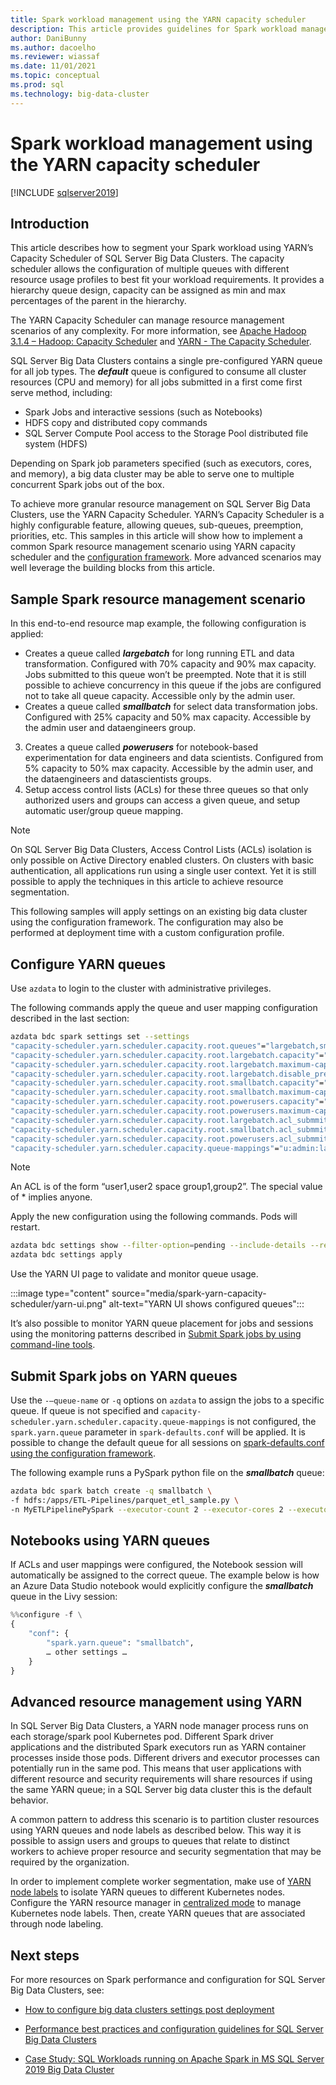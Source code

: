 ```yaml
---
title: Spark workload management using the YARN capacity scheduler
description: This article provides guidelines for Spark workload management using YARN on SQL Server Big Data Clusters
author: DaniBunny
ms.author: dacoelho
ms.reviewer: wiassaf
ms.date: 11/01/2021
ms.topic: conceptual
ms.prod: sql
ms.technology: big-data-cluster
---
```


# Spark workload management using the YARN capacity scheduler

[!INCLUDE [sqlserver2019](../includes/applies-to-version/sqlserver2019.md)]

## Introduction

This article describes how to segment your Spark workload using YARN’s Capacity Scheduler of SQL Server Big Data Clusters. The capacity scheduler allows the configuration of multiple queues with different resource usage profiles to best fit your workload requirements. It provides a hierarchy queue design, capacity can be assigned as min and max percentages of the parent in the hierarchy. 

The YARN Capacity Scheduler can manage resource management scenarios of any complexity. For more information, see [Apache Hadoop 3.1.4 – Hadoop: Capacity Scheduler](https://hadoop.apache.org/docs/r3.1.4/hadoop-yarn/hadoop-yarn-site/CapacityScheduler.html) and [YARN - The Capacity Scheduler](https://blog.cloudera.com/yarn-capacity-scheduler/).

SQL Server Big Data Clusters contains a single pre-configured YARN queue for all job types. The ***default*** queue is configured to consume all cluster resources (CPU and memory) for all jobs submitted in a first come first serve method, including:

* Spark Jobs and interactive sessions (such as Notebooks)
* HDFS copy and distributed copy commands
* SQL Server Compute Pool access to the Storage Pool distributed file system (HDFS)

Depending on Spark job parameters specified (such as executors, cores, and memory), a big data cluster may be able to serve one to multiple concurrent Spark jobs out of the box.

To achieve more granular resource management on SQL Server Big Data Clusters, use the YARN Capacity Scheduler. YARN’s Capacity Scheduler is a highly configurable feature, allowing queues, sub-queues, preemption, priorities, etc. This samples in this article will show how to implement a common Spark resource management scenario using YARN capacity scheduler and the [configuration framework](configure-bdc-postdeployment.md). More advanced scenarios may well leverage the building blocks from this article.

## Sample Spark resource management scenario

In this end-to-end resource map example, the following configuration is applied:

- Creates a queue called ***largebatch*** for long running ETL and data transformation. Configured with 70% capacity and 90% max capacity. Jobs submitted to this queue won’t be preempted. Note that it is still possible to achieve concurrency in this queue if the jobs are configured not to take all queue capacity. Accessible only by the admin user.
- Creates a queue called ***smallbatch*** for select data transformation jobs. Configured with 25% capacity and 50% max capacity. Accessible by the admin user and dataengineers group.
3. Creates a queue called ***powerusers*** for notebook-based experimentation for data engineers and data scientists. Configured from 5% capacity to 50% max capacity. Accessible by the admin user, and the dataengineers and datascientists groups.
4. Setup access control lists (ACLs) for these three queues so that only authorized users and groups can access a given queue, and setup automatic user/group queue mapping. 

> [!NOTE]
> On SQL Server Big Data Clusters, Access Control Lists (ACLs) isolation is only possible on Active Directory enabled clusters. On clusters with basic authentication, all applications run using a single user context. Yet it is still possible to apply the techniques in this article to achieve resource segmentation.

This following samples will apply settings on an existing big data cluster using the configuration framework. The configuration may also be performed at deployment time with a custom configuration profile.

## Configure YARN queues

Use ```azdata``` to login to the cluster with administrative privileges.

The following commands apply the queue and user mapping configuration described in the last section:

```bash
azdata bdc spark settings set --settings 
"capacity-scheduler.yarn.scheduler.capacity.root.queues"="largebatch,smallbatch,powerusers",
"capacity-scheduler.yarn.scheduler.capacity.root.largebatch.capacity"="70",
"capacity-scheduler.yarn.scheduler.capacity.root.largebatch.maximum-capacity"="90",
"capacity-scheduler.yarn.scheduler.capacity.root.largebatch.disable_preemption"="true",
"capacity-scheduler.yarn.scheduler.capacity.root.smallbatch.capacity"="25",
"capacity-scheduler.yarn.scheduler.capacity.root.smallbatch.maximum-capacity"="50",
"capacity-scheduler.yarn.scheduler.capacity.root.powerusers.capacity"="5",
"capacity-scheduler.yarn.scheduler.capacity.root.powerusers.maximum-capacity"="50",
"capacity-scheduler.yarn.scheduler.capacity.root.largebatch.acl_submmit_applications"="admin",
"capacity-scheduler.yarn.scheduler.capacity.root.smallbatch.acl_submmit_applications"="admin dataengineers",
"capacity-scheduler.yarn.scheduler.capacity.root.powerusers.acl_submmit_applications"="admin dataengineers,datascientists",
"capacity-scheduler.yarn.scheduler.capacity.queue-mappings"="u:admin:largebatch,u:admin:smallbatch,u:admin:powerusers,g:dataengineers:smallbatch,g:dataengineers:powerusers,g:datascientists:powerusers"
```

> [!NOTE]
> An ACL is of the form “user1,user2 space group1,group2”. The special value of * implies anyone.

Apply the new configuration using the following commands. Pods will restart.

```bash
azdata bdc settings show --filter-option=pending --include-details --recursive
azdata bdc settings apply 
```

Use the YARN UI page to validate and monitor queue usage.

:::image type="content" source="media/spark-yarn-capacity-scheduler/yarn-ui.png" alt-text="YARN UI shows configured queues":::

It’s also possible to monitor YARN queue placement for jobs and sessions using the monitoring patterns described in [Submit Spark jobs by using command-line tools](spark-submit-job-command-line.md).

## Submit Spark jobs on YARN queues

Use the ```-–queue-name``` or ```-q``` options on ```azdata``` to assign the jobs to a specific queue. If queue is not specified and ```capacity-scheduler.yarn.scheduler.capacity.queue-mappings``` is not configured, the ```spark.yarn.queue``` parameter in ```spark-defaults.conf``` will be applied. It is possible to change the default queue for all sessions on [spark-defaults.conf using the configuration framework](configure-bdc-postdeployment.md).

The following example runs a PySpark python file on the ***smallbatch*** queue:

```bash
azdata bdc spark batch create -q smallbatch \
-f hdfs:/apps/ETL-Pipelines/parquet_etl_sample.py \
-n MyETLPipelinePySpark --executor-count 2 --executor-cores 2 --executor-memory 1664m 
```

## Notebooks using YARN queues

If ACLs and user mappings were configured, the Notebook session will automatically be assigned to the correct queue. The example below is how an Azure Data Studio notebook would explicitly configure the ***smallbatch*** queue in the Livy session:

```python
%%configure -f \
{
    "conf": {
        "spark.yarn.queue": "smallbatch",
        … other settings …
    }
}
```

## Advanced resource management using YARN

In SQL Server Big Data Clusters, a YARN node manager process runs on each storage/spark pool Kubernetes pod. Different Spark driver applications and the distributed Spark executors run as YARN container processes inside those pods. Different drivers and executor processes can potentially run in the same pod. This means that user applications with different resource and security requirements will share resources if using the same YARN queue; in a SQL Server big data cluster this is the default behavior.

A common pattern to address this scenario is to partition cluster resources using YARN queues and node labels as described below. This way it is possible to assign users and groups to queues that relate to distinct workers to achieve proper resource and security segmentation that may be required by the organization.

In order to implement complete worker segmentation, make use of [YARN node labels](https://hadoop.apache.org/docs/r3.1.4/hadoop-yarn/hadoop-yarn-site/NodeLabel.html) to isolate YARN queues to different Kubernetes nodes. Configure the YARN resource manager in [centralized mode](https://hadoop.apache.org/docs/r3.1.4/hadoop-yarn/hadoop-yarn-site/NodeLabel.html#Features) to manage Kubernetes node labels. Then, create YARN queues that are associated through node labeling.

## Next steps

For more resources on Spark performance and configuration for SQL Server Big Data Clusters, see:

* [How to configure big data clusters settings post deployment](configure-bdc-postdeployment.md)

* [Performance best practices and configuration guidelines for SQL Server Big Data Clusters](performance-guidelines-tuned.md)

* [Case Study: SQL Workloads running on Apache Spark in MS SQL Server 2019 Big Data Cluster](https://aka.ms/sql-bdc-spark-perf/)